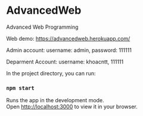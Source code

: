 # AdvancedWeb
Advanced Web Programming

Web demo: https://advancedweb.herokuapp.com/

Admin account: username: admin, password: 111111

Deparment Account: username: khoacntt, 111111

In the project directory, you can run:

### `npm start`

Runs the app in the development mode.\
Open [http://localhost:3000](http://localhost:3000) to view it in your browser.
